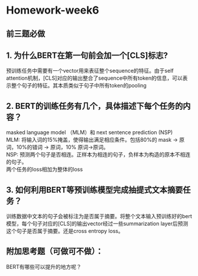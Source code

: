 # Homework-week6
## 前三题必做

## 1. 为什么BERT在第一句前会加一个[CLS]标志?
预训练任务中需要有一个vector用来表征整个sequence的特征。由于self attention机制，[CLS]对应的输出整合了sequence中所有token的信息，可以表示整个句子的特征。其本质类似于句子中所有token的pooling
## 2. BERT的训练任务有几个，具体描述下每个任务的内容？
masked language model （MLM）和 next sentence prediction (NSP)  
MLM: 将输入词的15%掩盖，使得输出满足相应条件。包括80%的 mask -> 原词，10%的错词 -> 原词，10% 原词->原词。  
NSP: 预测两个句子是否相连。正样本为相连的句子，负样本为构造的原本不相连的句子。  
两个任务的loss相加为整体的loss


## 3. 如何利用BERT等预训练模型完成抽提式文本摘要任务？  
训练数据中文本的句子会被标注为是否属于摘要。将整个文本输入预训练好的bert模型，每个句子对应的[CLS]的输出vector经过一些summarization layer后预测这个句子是否属于摘要。还是cross entropy loss。

## 附加思考题（可做可不做）：

BERT有哪些可以提升的地方呢？  









